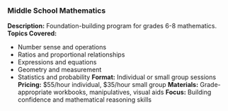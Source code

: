 ### Middle School Mathematics
**Description:** Foundation-building program for grades 6-8 mathematics.
**Topics Covered:**
- Number sense and operations
- Ratios and proportional relationships
- Expressions and equations
- Geometry and measurement
- Statistics and probability
**Format:** Individual or small group sessions
**Pricing:** $55/hour individual, $35/hour small group
**Materials:** Grade-appropriate workbooks, manipulatives, visual aids
**Focus:** Building confidence and mathematical reasoning skills